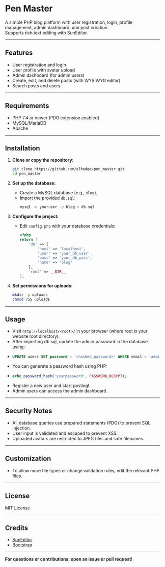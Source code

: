 # Pen Master

A simple PHP blog platform with user registration, login, profile management, admin dashboard, and post creation.  
Supports rich text editing with SunEditor.

---

## Features

- User registration and login
- User profile with avatar upload
- Admin dashboard (for admin users)
- Create, edit, and delete posts (with WYSIWYG editor)
- Search posts and users


---

## Requirements

- PHP 7.4 or newer (PDO extension enabled)
- MySQL/MariaDB
- Apache

---

## Installation

1. **Clone or copy the repository:**
    ```sh
    git clone https://github.com/elhedeq/pen_master.git
    cd pen_master
    ```

2. **Set up the database:**
    - Create a MySQL database (e.g., `blog`).
    - Import the provided `db.sql`:
      ```sh
      mysql -u youruser -p blog < db.sql
      ```

3. **Configure the project:**
    - Edit `config.php` with your database credentials:
      ```php
      <?php
      return [
          'db' => [
              'host' => 'localhost',
              'user' => 'your_db_user',
              'pass' => 'your_db_pass',
              'name' => 'blog'
          ],
          'root' => __DIR__
      ];
      ```

4. **Set permissions for uploads:**
    ```sh
    mkdir -p uploads
    chmod 755 uploads
    ```

---

## Usage

- Visit `http://localhost/<root>/` in your browser (where root is your website root directory).
- After importing db.sql, update the admin password in the database using:
- ```sql
  UPDATE users SET password = '<hashed_password>' WHERE email = 'admin@example.com';
  ```
- You can generate a password hash using PHP:
- ```php
  echo password_hash('yourpassword', PASSWORD_BCRYPT);
  ```
- Register a new user and start posting!
- Admin users can access the admin dashboard.

---

## Security Notes

- All database queries use prepared statements (PDO) to prevent SQL injection.
- User input is validated and escaped to prevent XSS.
- Uploaded avatars are restricted to JPEG files and safe filenames.

---

## Customization

- To allow more file types or change validation rules, edit the relevant PHP files.


---

## License

MIT License

---

## Credits

- [SunEditor](https://github.com/JiHong88/SunEditor)
- [Bootstrap](https://getbootstrap.com/)

---

**For questions or contributions, open an issue or pull request!**
